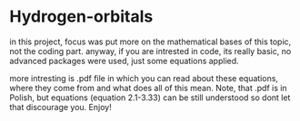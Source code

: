 # Hydrogen-orbitals

in this project, focus was put more on the mathematical bases of this topic, not the coding part.
anyway, if you are intrested in code, its really basic, no advanced packages were used, just some equations applied.

more intresting is .pdf file in which you can read about these equations, where they come from and what does all of this mean.
Note, that .pdf is in Polish, but equations (equation 2.1-3.33) can be still understood so dont let that discourage you. Enjoy!
